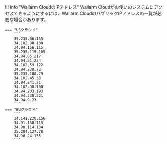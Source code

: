 !!! info "Wallarm CloudのIPアドレス"
    Wallarm Cloudがお使いのシステムにアクセスできるようにするには、Wallarm CloudのパブリックIPアドレスの一覧が必要な場合があります。

    === "USクラウド"
        ```
        35.235.66.155
        34.102.90.100
        34.94.156.115
        35.235.115.105
        34.94.85.217
        34.94.51.234
        34.102.59.122
        34.94.238.72
        35.235.100.79
        34.102.45.38
        34.94.241.21
        34.102.90.100
        34.94.203.193
        34.94.238.221
        34.94.9.23
        ```
    === "EUクラウド"
        ```
        34.141.230.156
        34.91.138.113
        34.90.114.134
        35.204.127.78
        34.90.24.155
        ```